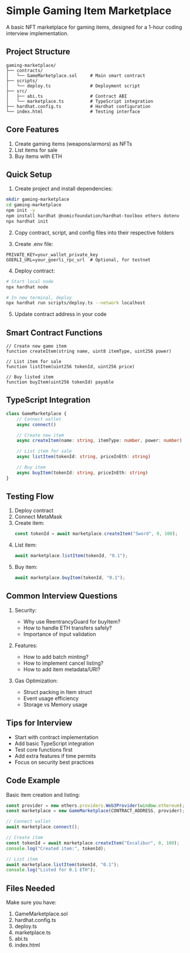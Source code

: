 # Simple Gaming Item Marketplace

A basic NFT marketplace for gaming items, designed for a 1-hour coding interview implementation.

## Project Structure
```
gaming-marketplace/
├── contracts/
│   └── GameMarketplace.sol     # Main smart contract
├── scripts/
│   └── deploy.ts               # Deployment script
├── src/
│   ├── abi.ts                  # Contract ABI
│   └── marketplace.ts          # TypeScript integration
├── hardhat.config.ts           # Hardhat configuration
└── index.html                  # Testing interface
```

## Core Features
1. Create gaming items (weapons/armors) as NFTs
2. List items for sale
3. Buy items with ETH

## Quick Setup

1. Create project and install dependencies:
```bash
mkdir gaming-marketplace
cd gaming-marketplace
npm init -y
npm install hardhat @nomicfoundation/hardhat-toolbox ethers dotenv
npx hardhat init
```

2. Copy contract, script, and config files into their respective folders

3. Create .env file:
```
PRIVATE_KEY=your_wallet_private_key
GOERLI_URL=your_goerli_rpc_url  # Optional, for testnet
```

4. Deploy contract:
```bash
# Start local node
npx hardhat node

# In new terminal, deploy
npx hardhat run scripts/deploy.ts --network localhost
```

5. Update contract address in your code

## Smart Contract Functions

```solidity
// Create new game item
function createItem(string name, uint8 itemType, uint256 power)

// List item for sale
function listItem(uint256 tokenId, uint256 price)

// Buy listed item
function buyItem(uint256 tokenId) payable
```

## TypeScript Integration

```typescript
class GameMarketplace {
    // Connect wallet
    async connect()

    // Create new item
    async createItem(name: string, itemType: number, power: number)

    // List item for sale
    async listItem(tokenId: string, priceInEth: string)

    // Buy item
    async buyItem(tokenId: string, priceInEth: string)
}
```

## Testing Flow
1. Deploy contract
2. Connect MetaMask
3. Create item:
   ```typescript
   const tokenId = await marketplace.createItem("Sword", 0, 100);
   ```
4. List item:
   ```typescript
   await marketplace.listItem(tokenId, "0.1");
   ```
5. Buy item:
   ```typescript
   await marketplace.buyItem(tokenId, "0.1");
   ```

## Common Interview Questions

1. Security:
   - Why use ReentrancyGuard for buyItem?
   - How to handle ETH transfers safely?
   - Importance of input validation

2. Features:
   - How to add batch minting?
   - How to implement cancel listing?
   - How to add item metadata/URI?

3. Gas Optimization:
   - Struct packing in Item struct
   - Event usage efficiency
   - Storage vs Memory usage

## Tips for Interview
- Start with contract implementation
- Add basic TypeScript integration
- Test core functions first
- Add extra features if time permits
- Focus on security best practices

## Code Example

Basic item creation and listing:
```typescript
const provider = new ethers.providers.Web3Provider(window.ethereum);
const marketplace = new GameMarketplace(CONTRACT_ADDRESS, provider);

// Connect wallet
await marketplace.connect();

// Create item
const tokenId = await marketplace.createItem("Excalibur", 0, 100);
console.log("Created item:", tokenId);

// List item
await marketplace.listItem(tokenId, "0.1");
console.log("Listed for 0.1 ETH");
```

## Files Needed
Make sure you have:
1. GameMarketplace.sol
2. hardhat.config.ts
3. deploy.ts
4. marketplace.ts
5. abi.ts
6. index.html